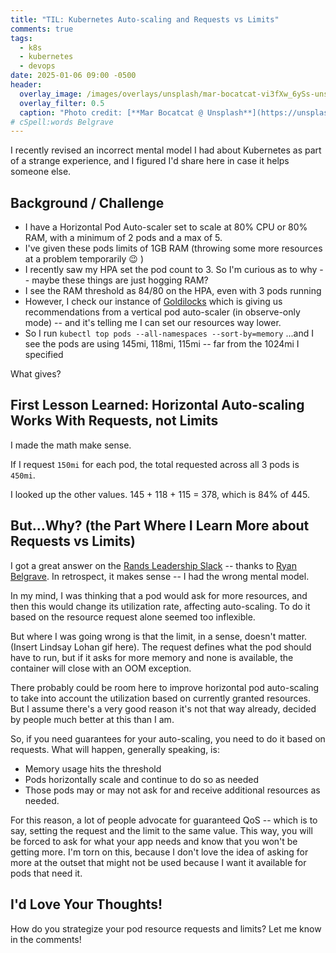 ```yaml
---
title: "TIL: Kubernetes Auto-scaling and Requests vs Limits"
comments: true
tags:
  - k8s
  - kubernetes
  - devops
date: 2025-01-06 09:00 -0500
header:
  overlay_image: /images/overlays/unsplash/mar-bocatcat-vi3fXw_6ySs-unsplash.jpg
  overlay_filter: 0.5
  caption: "Photo credit: [**Mar Bocatcat @ Unsplash**](https://unsplash.com/@marbocatcat?utm_content=creditCopyText&utm_medium=referral&utm_source=unsplash)"
# cSpell:words Belgrave
---
```

I recently revised an incorrect mental model I had about Kubernetes as part of a strange experience, and I figured I'd share here in case it helps someone else.

## Background / Challenge

* I have a Horizontal Pod Auto-scaler set to scale at 80% CPU or 80% RAM, with a minimum of 2 pods and a max of 5.
* I've given these pods limits of 1GB RAM (throwing some more resources at a problem temporarily :wink: )
* I recently saw my HPA set the pod count to 3. So I'm curious as to why -- maybe these things are just hogging RAM?
* I see the RAM threshold as 84/80 on the HPA, even with 3 pods running
* However, I check our instance of [Goldilocks](https://goldilocks.docs.fairwinds.com/) which is giving us recommendations from a vertical pod auto-scaler (in observe-only mode) -- and it's telling me I can set our resources way lower.
* So I run `kubectl top pods --all-namespaces --sort-by=memory`
 ...and I see the pods are using 145mi, 118mi, 115mi -- far from the 1024mi I specified

What gives?

## First Lesson Learned: Horizontal Auto-scaling Works With Requests, not Limits

I made the math make sense.

If I request `150mi` for each pod, the total requested across all 3 pods is `450mi`.

I looked up the other values. 145 + 118 + 115 = 378, which is 84% of 445.

## But...Why? (the Part Where I Learn More about Requests vs Limits)

I got a great answer on the [Rands Leadership Slack](https://randsinrepose.com/welcome-to-rands-leadership-slack/) -- thanks to [Ryan Belgrave](https://linkedin.com/in/rbelgrave). In retrospect, it makes sense -- I had the wrong mental model.

In my mind, I was thinking that a pod would ask for more resources, and then this would change its utilization rate, affecting auto-scaling. To do it based on the resource request alone seemed too inflexible.

But where I was going wrong is that the limit, in a sense, doesn't matter. (Insert Lindsay Lohan gif here). The request defines what the pod should have to run, but if it asks for more memory and none is available, the container will close with an OOM exception.

There probably could be room here to improve horizontal pod auto-scaling to take into account the utilization based on currently granted resources. But I assume there's a very good reason it's not that way already, decided by people much better at this than I am.

So, if you need guarantees for your auto-scaling, you need to do it based on requests. What will happen, generally speaking, is:

* Memory usage hits the threshold
* Pods horizontally scale and continue to do so as needed
* Those pods may or may not ask for and receive additional resources as needed.

For this reason, a lot of people advocate for guaranteed QoS -- which is to say, setting the request and the limit to the same value. This way, you will be forced to ask for what your app needs and know that you won't be getting more. I'm torn on this, because I don't love the idea of asking for more at the outset that might not be used because I want it available for pods that need it.

## I'd Love Your Thoughts!

How do you strategize your pod resource requests and limits? Let me know in the comments!
